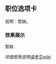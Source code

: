 ## 职位选项卡
说明：暂缺。

### 效果展示
暂缺

详细使用说明[请参见wiki](https://wiki.zhaopin.com/pages/viewpage.action?pageId=140481590?_blank)

